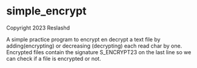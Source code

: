 # simple_encrypt

Copyright 2023 Reslashd

A simple practice program to encrypt en decrypt a text file by adding(encrypting) or decreasing (decrypting) each read char by one.
Encrypted files contain the signature S_ENCRYPT23 on the last line so we can check if a file is encrypted or not.
